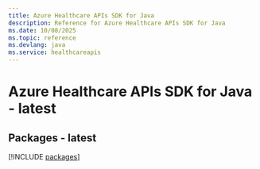 ```yaml
---
title: Azure Healthcare APIs SDK for Java
description: Reference for Azure Healthcare APIs SDK for Java
ms.date: 10/08/2025
ms.topic: reference
ms.devlang: java
ms.service: healthcareapis
---
```

# Azure Healthcare APIs SDK for Java - latest
## Packages - latest
[!INCLUDE [packages](healthcare-apis-index.md)]
